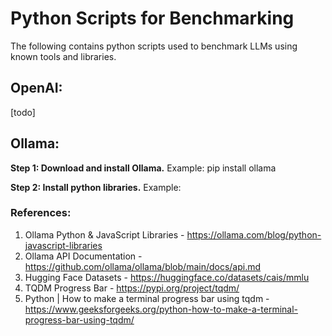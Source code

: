 # Python Scripts for Benchmarking
The following contains python scripts used to benchmark LLMs using known tools and libraries.

## OpenAI:
[todo]

## Ollama:
**Step 1: Download and install Ollama.**
    Example: pip install ollama

**Step 2: Install python libraries.**
    Example: 

### References:
1. Ollama Python & JavaScript Libraries - https://ollama.com/blog/python-javascript-libraries
2. Ollama API Documentation - https://github.com/ollama/ollama/blob/main/docs/api.md
3. Hugging Face Datasets - https://huggingface.co/datasets/cais/mmlu
4. TQDM Progress Bar - https://pypi.org/project/tqdm/
5. Python | How to make a terminal progress bar using tqdm - https://www.geeksforgeeks.org/python-how-to-make-a-terminal-progress-bar-using-tqdm/